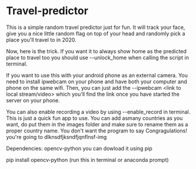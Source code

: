 # Travel-predictor
This is a simple random travel predictor just for fun.
It will track your face, give you a nice little random flag on top of your head and randomly pick a place you'll travel to in 2020. 



Now, here is the trick. If you want it to always show home as the predicted place to travel too you should use --unlock_home when calling the script in terminal.


If you want to use this with your android phone as an external camera. You need to install ipwebcam on your phone
and have both your computer and phone on the same wifi.
Then, you can just add the --ipwebcam <link to local stream/video> which you'll find the link once you have
started the server on your phone.

You can also enable recording a video by using --enable_record in terminal.
This is just a quick fun app to use.
You can add asmany countries as you want, do put them in the images folder and make sure to rename them as a proper
country name. You don't want the program to say Congragulations! you're going to  dlknsdfjksndfjqnflnsf-img

Dependencies:
opencv-python
you can dowload it using pip

pip install opencv-python (run this in terminal or anaconda prompt)




